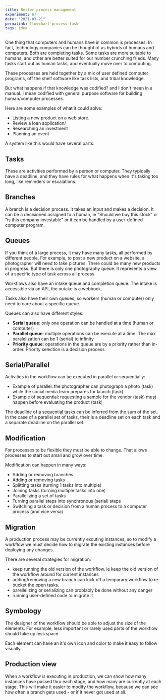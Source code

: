 ```yaml
---
title: Better process management
experiment: 67
date: "2021-03-21"
permalink: flowchart-process-task
tags: idea
---
```


One thing that computers and humans have in common is processes. In fact, technology companies can be thought of as hybrids of humans and computers. Both are completing tasks. Some tasks are more suitable to humans, and other are better suited for our number crunching frieds. Many tasks start out as human tasks, and eventually move over to computing.

These processes are held together by a mix of user defined computer programs, off the shelf software like task lists, and tribal knowledge.

But what happens if that knowledge was codified? and I don't mean in a manual. I mean codified with general purpose software for building human/computer processes.

Here are some examples of what it could solve:

- Listing a new product on a web store.
- Review a loan application/
- Researching an investment
- Planning an event

A system like this would have several parts:

## Tasks

These are activities performed by a person or computer. They typically have a deadline, and they have rules for what happens when it's taking too long, like reminders or escalations.

## Branches

A branch is a decision process. It takes an input and makes a decision. It can be a decisioned assigned to a human, ie "Should we buy this stock" or "is this company investable" or it can be handled by a user-defined computer program.

## Queues

If you think of a large process, it may have many tasks, all performed by different people. For example, to post a new product on a website, a photographer will need to take pictures. There could be many new products in progress. But there is only one photography queue. It represents a view of a specific type of task across all process.

Workflows also have an intake queue and completion queue. The intake is accessible via an API, the outake is a webhook.

Tasks also have their own queues, so workers (human or computer) only need to care about a specific queue.

Queues can also have different styles:

- **Serial queue**: only one operation can be handled at a time (human or computer)
- **Parallel queue**: multiple operations can be execute at a time. The max paralelization can be 1 (serial) to infinity
- **Priority queue**: operations in the queue are by a priority rather than in-order. Priority selection is a decision process.

## Serial/Parallel

Activities in the workflow can be executed in parallel or sequentially:

- Example of parallel: the photographer can photograph a photo (task) while the social media team prepares for launch (task)
- Example of sequential: requesting a sample for the vendor (task) must happen before evaluating the product (task)

The deadline of a sequential tasks can be inferred from the sum of the set. In the case of a parallel set of tasks, their is a deadline set on each task and a separate deadline on the parallel set.

## Modification

For processes to be flexible they must be able to change. That allows processes to start out small and grow over time.

Modification can happen in many ways:

- Adding or removing branches
- Adding or removing tasks
- Splitting tasks (turning 1 tasks into multiple)
- Joining tasks (turning multiple tasks into one)
- Parallelizing a set of tasks
- Turning parallel steps into synchronous (serial) steps
- Switching a task or decision from a human process to a computer process (and vice versa)

## Migration

A production process may be currently excuting instances, so to modify a workflow we must decide how to migrate the existing instances before deploying any changes.

There are several strategies for migration:

- keep running the old version of the workflow. ie keep the old version of the workflow around for current instances
- adding/removing a new branch can kick off a temporary workflow to re-bucket the open tasks.
- parellelizing or serializing can problably be done without any danger
- running user-defined code to migrate it

## Symbology

The designer of the workflow should be able to adjust the size of the elements. For example, less important or rarely used parts of the workflow should take up less space.

Each element can have an it's own icon and color to make it easy to follow visually.

## Production view

When a workflow is executing in production, we can show how many instances have passed thru each stage, and how many are currently at each stage.
This will make it easier to modify the workflow, because we can see how often a branch gets used - or if it never got used at all.
